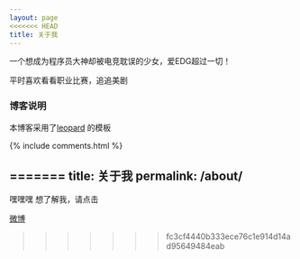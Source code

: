 ```yaml
---
layout: page
<<<<<<< HEAD
title: 关于我 
---
```


一个想成为程序员大神却被电竞耽误的少女，爱EDG超过一切！
<p>
平时喜欢看看职业比赛，追追美剧
<p>
<h3> 博客说明 </h3>  
本博客采用了<a href="http://baixin.io">leopard</a> 的模板
<p>


{% include comments.html %}

=======
title: 关于我
permalink: /about/
---
嘿嘿嘿
 想了解我，请点击


[微博](https://github.com/jekyll/minima)
>>>>>>> fc3cf4440b333ece76c1e914d14ad95649484eab


